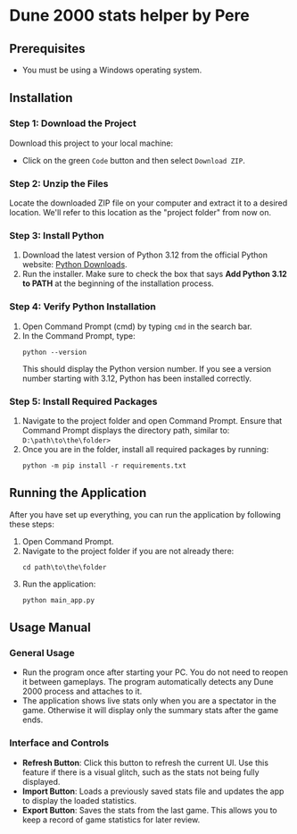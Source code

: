 # Dune 2000 stats helper by Pere

## Prerequisites
- You must be using a Windows operating system.

## Installation

### Step 1: Download the Project
Download this project to your local machine:
- Click on the green `Code` button and then select `Download ZIP`.

### Step 2: Unzip the Files
Locate the downloaded ZIP file on your computer and extract it to a desired location. We'll refer to this location as the "project folder" from now on.

### Step 3: Install Python
1. Download the latest version of Python 3.12 from the official Python website: [Python Downloads](https://www.python.org/downloads/).
2. Run the installer. Make sure to check the box that says **Add Python 3.12 to PATH** at the beginning of the installation process.

### Step 4: Verify Python Installation
1. Open Command Prompt (cmd) by typing `cmd` in the search bar.
2. In the Command Prompt, type:
   ```
   python --version
   ```
   This should display the Python version number. If you see a version number starting with 3.12, Python has been installed correctly.

### Step 5: Install Required Packages
1. Navigate to the project folder and open Command Prompt. Ensure that Command Prompt displays the directory path, similar to:
`D:\path\to\the\folder>`
2. Once you are in the folder, install all required packages by running:
   ```
   python -m pip install -r requirements.txt
   ```

## Running the Application

After you have set up everything, you can run the application by following these steps:

1. Open Command Prompt.
2. Navigate to the project folder if you are not already there:
   ```
   cd path\to\the\folder
   ```
3. Run the application:
   ```
   python main_app.py
   ```


## Usage Manual

### General Usage
- Run the program once after starting your PC. You do not need to reopen it between gameplays. The program automatically detects any Dune 2000 process and attaches to it.
- The application shows live stats only when you are a spectator in the game. Otherwise it will display only the summary stats after the game ends.

### Interface and Controls
- **Refresh Button**: Click this button to refresh the current UI. Use this feature if there is a visual glitch, such as the stats not being fully displayed.
- **Import Button**: Loads a previously saved stats file and updates the app to display the loaded statistics.
- **Export Button**: Saves the stats from the last game. This allows you to keep a record of game statistics for later review.
